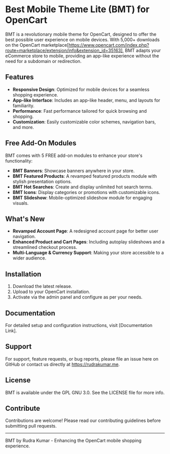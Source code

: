 # Best Mobile Theme Lite (BMT) for OpenCart

BMT is a revolutionary mobile theme for OpenCart, designed to offer the best possible user experience on mobile devices. With 5,000+ downloads on the OpenCart marketplace[https://www.opencart.com/index.php?route=marketplace/extension/info&extension_id=35163], BMT adapts your eCommerce store to mobile, providing an app-like experience without the need for a subdomain or redirection.

## Features

- **Responsive Design**: Optimized for mobile devices for a seamless shopping experience.
- **App-like Interface**: Includes an app-like header, menu, and layouts for familiarity.
- **Performance**: Fast performance tailored for quick browsing and shopping.
- **Customization**: Easily customizable color schemes, navigation bars, and more.

## Free Add-On Modules

BMT comes with 5 FREE add-on modules to enhance your store's functionality:
- **BMT Banners**: Showcase banners anywhere in your store.
- **BMT Featured Products**: A revamped featured products module with stylish presentation options.
- **BMT Hot Searches**: Create and display unlimited hot search terms.
- **BMT Icons**: Display categories or promotions with customizable icons.
- **BMT Slideshow**: Mobile-optimized slideshow module for engaging visuals.

## What's New

- **Revamped Account Page**: A redesigned account page for better user navigation.
- **Enhanced Product and Cart Pages**: Including autoplay slideshows and a streamlined checkout process.
- **Multi-Language & Currency Support**: Making your store accessible to a wider audience.

## Installation

1. Download the latest release.
2. Upload to your OpenCart installation.
3. Activate via the admin panel and configure as per your needs.

## Documentation

For detailed setup and configuration instructions, visit [Documentation Link].

## Support

For support, feature requests, or bug reports, please file an issue here on GitHub or contact us directly at https://rudrakumar.me.

## License

BMT is available under the GPL GNU 3.0. See the LICENSE file for more info.

## Contribute

Contributions are welcome! Please read our contributing guidelines before submitting pull requests.

---

BMT by Rudra Kumar - Enhancing the OpenCart mobile shopping experience.
